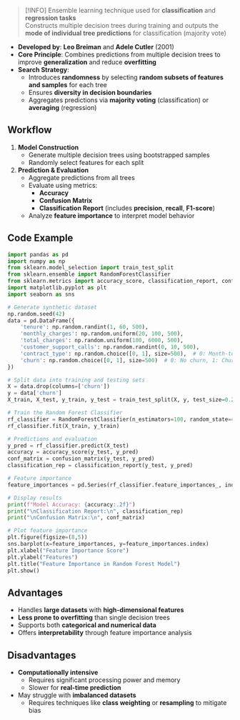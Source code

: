 > [!INFO]
> Ensemble learning technique used for **classification** and **regression tasks**  
> Constructs multiple decision trees during training and outputs the **mode of individual tree predictions** for classification (majority vote)

- **Developed by**: **Leo Breiman** and **Adele Cutler** (2001)
- **Core Principle**: Combines predictions from multiple decision trees to improve **generalization** and reduce **overfitting**
- **Search Strategy**:
	- Introduces **randomness** by selecting **random subsets of features and samples** for each tree
	- Ensures **diversity in decision boundaries**
	- Aggregates predictions via **majority voting** (classification) or **averaging** (regression)

## Workflow

1. **Model Construction**
	- Generate multiple decision trees using bootstrapped samples
	- Randomly select features for each split
2. **Prediction & Evaluation**
	- Aggregate predictions from all trees
	- Evaluate using metrics:
		- **Accuracy**
		- **Confusion Matrix**
		- **Classification Report** (includes **precision**, **recall**, **F1-score**)
	- Analyze **feature importance** to interpret model behavior

## Code Example

```python
import pandas as pd
import numpy as np
from sklearn.model_selection import train_test_split
from sklearn.ensemble import RandomForestClassifier
from sklearn.metrics import accuracy_score, classification_report, confusion_matrix
import matplotlib.pyplot as plt
import seaborn as sns

# Generate synthetic dataset
np.random.seed(42)
data = pd.DataFrame({
    'tenure': np.random.randint(1, 60, 500),
    'monthly_charges': np.random.uniform(20, 100, 500),
    'total_charges': np.random.uniform(100, 6000, 500),
    'customer_support_calls': np.random.randint(0, 10, 500),
    'contract_type': np.random.choice([0, 1], size=500),  # 0: Month-to-Month, 1: Long-Term
    'churn': np.random.choice([0, 1], size=500)  # 0: No churn, 1: Churn
})

# Split data into training and testing sets
X = data.drop(columns=['churn'])
y = data['churn']
X_train, X_test, y_train, y_test = train_test_split(X, y, test_size=0.2, random_state=42)

# Train the Random Forest Classifier
rf_classifier = RandomForestClassifier(n_estimators=100, random_state=42)
rf_classifier.fit(X_train, y_train)

# Predictions and evaluation
y_pred = rf_classifier.predict(X_test)
accuracy = accuracy_score(y_test, y_pred)
conf_matrix = confusion_matrix(y_test, y_pred)
classification_rep = classification_report(y_test, y_pred)

# Feature importance
feature_importances = pd.Series(rf_classifier.feature_importances_, index=X.columns).sort_values(ascending=False)

# Display results
print(f"Model Accuracy: {accuracy:.2f}")
print("\nClassification Report:\n", classification_rep)
print("\nConfusion Matrix:\n", conf_matrix)

# Plot feature importance
plt.figure(figsize=(8,5))
sns.barplot(x=feature_importances, y=feature_importances.index)
plt.xlabel("Feature Importance Score")
plt.ylabel("Features")
plt.title("Feature Importance in Random Forest Model")
plt.show()
```
## Advantages

- Handles **large datasets** with **high-dimensional features**
- **Less prone to overfitting** than single decision trees
- Supports both **categorical and numerical data**
- Offers **interpretability** through feature importance analysis

## Disadvantages

- **Computationally intensive**
	- Requires significant processing power and memory
	- Slower for **real-time prediction**
- May struggle with **imbalanced datasets**
	- Requires techniques like **class weighting** or **resampling** to mitigate bias
